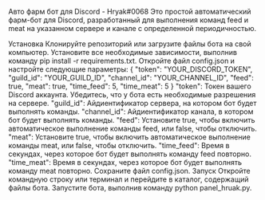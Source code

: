 Авто фарм бот для Discord - Hryak#0068
Это простой автоматический фарм-бот для Discord, разработанный для выполнения команд feed и meat на указанном сервере и канале с определенной периодичностью.

Установка
Клонируйте репозиторий или загрузите файлы бота на свой компьютер.
Установите все необходимые зависимости, выполнив команду pip install -r requirements.txt.
Откройте файл config.json и настройте следующие параметры:
{
  "token": "YOUR_DISCORD_TOKEN",
  "guild_id": "YOUR_GUILD_ID",
  "channel_id": "YOUR_CHANNEL_ID",
  "feed": true,
  "meat": true,
  "time_feed": 5,
  "time_meat": 5
}
"token": Токен вашего Discord аккаунта. Убедитесь, что у бота есть необходимые разрешения на сервере.
"guild_id": Айдиентификатор сервера, на котором бот будет выполнять команды.
"channel_id": Айдиентификатор канала, в котором бот будет выполнять команды.
"feed": Установите true, чтобы включить автоматическое выполнение команды feed, или false, чтобы отключить.
"meat": Установите true, чтобы включить автоматическое выполнение команды meat, или false, чтобы отключить.
"time_feed": Время в секундах, через которое бот будет выполнять команду feed повторно.
"time_meat": Время в секундах, через которое бот будет выполнять команду meat повторно.
Сохраните файл config.json.
Запуск
Откройте командную строку или терминал и перейдите в каталог, содержащий файлы бота.
Запустите бота, выполнив команду python panel_hruak.py.
